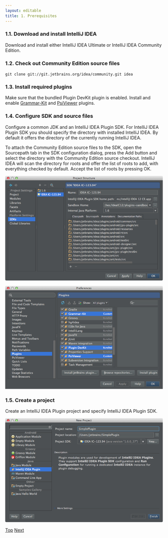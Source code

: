 ```yaml
---
layout: editable
title: 1. Prerequisites
---
```



### 1.1. Download and install IntelliJ IDEA

Download and install either IntelliJ IDEA Ultimate or IntelliJ IDEA Community Edition.

### 1.2. Check out Community Edition source files

```
git clone git://git.jetbrains.org/idea/community.git idea
```

### 1.3. Install required plugins

Make sure that the bundled Plugin DevKit plugin is enabled.
Install and enable
[Grammar-Kit](http://plugins.intellij.net/plugin?pluginId=6606)
and
[PsiViewer](http://plugins.intellij.net/plugin/?null&pluginId=227)
plugins.

### 1.4. Configure SDK and source files

Configure a common JDK and an IntelliJ IDEA Plugin SDK.
For IntelliJ IDEA Plugin SDK you should specify the directory with installed IntelliJ IDEA.
By default it offers the directory of the currently running IntelliJ IDEA.

To attach the Community Edition source files to the SDK, open the Sourcepath tab in the SDK configuration dialog, press the Add button and select the directory with the Community Edition source checkout.
IntelliJ IDEA will scan the directory for roots and offer the list of roots to add, with everything checked by default.
Accept the list of roots by pressing OK.

![Project SDK](img/project_sdk.png)

![Plugins](img/plugins.png)

### 1.5. Create a project

Create an IntelliJ IDEA Plugin project and specify IntelliJ IDEA Plugin SDK.

![New Project](img/new_project.png)

[Top](tutorials/custom_language_support_tutorial.html)
[Next](tutorials/custom_language_support/language_and_filetype.html)

